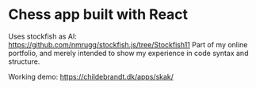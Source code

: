 # Chess app built with React

Uses stockfish as AI: https://github.com/nmrugg/stockfish.js/tree/Stockfish11
Part of my online portfolio, and merely intended to show my experience in code syntax and structure.

Working demo: https://childebrandt.dk/apps/skak/
